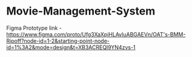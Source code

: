 # Movie-Management-System
Figma Prototype link - 
https://www.figma.com/proto/Ufg3XaXpjHLAvluABGAEVn/OAT's-BMM-Ripoff?node-id=1-2&starting-point-node-id=1%3A2&mode=design&t=XB3ACREQI9YN4zvs-1
